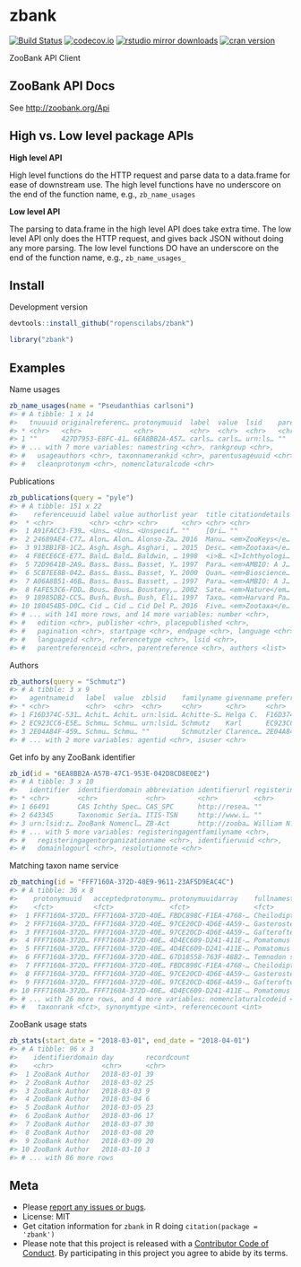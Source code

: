 zbank
=====



[![Build Status](https://travis-ci.org/ropenscilabs/zbank.svg?branch=master)](https://travis-ci.org/ropenscilabs/zbank)
[![codecov.io](https://codecov.io/github/ropenscilabs/zbank/coverage.svg?branch=master)](https://codecov.io/github/ropenscilabs/zbank?branch=master)
[![rstudio mirror downloads](http://cranlogs.r-pkg.org/badges/zbank)](https://github.com/metacran/cranlogs.app)
[![cran version](http://www.r-pkg.org/badges/version/zbank)](https://cran.r-project.org/package=zbank)

ZooBank API Client

## ZooBank API Docs

See <http://zoobank.org/Api>

## High vs. Low level package APIs

__High level API__

High level functions do the HTTP request and parse data to a data.frame for
ease of downstream use. The high level functions have no underscore on the end
of the function name, e.g., `zb_name_usages`

__Low level API__

The parsing to data.frame in the high level API does take extra time. The low
level API only does the HTTP request, and gives back JSON without doing any
more parsing. The low level functions DO have an underscore on the end
of the function name, e.g., `zb_name_usages_`

## Install

Development version


```r
devtools::install_github("ropenscilabs/zbank")
```


```r
library("zbank")
```

## Examples

Name usages


```r
zb_name_usages(name = "Pseudanthias carlsoni")
#> # A tibble: 1 x 14
#>   tnuuuid originalreferenc… protonymuuid  label  value  lsid    parentname
#> * <chr>   <chr>             <chr>         <chr>  <chr>  <chr>   <chr>     
#> 1 ""      427D7953-E8FC-41… 6EA8BB2A-A57… carls… carls… urn:ls… ""        
#> # ... with 7 more variables: namestring <chr>, rankgroup <chr>,
#> #   usageauthors <chr>, taxonnamerankid <chr>, parentusageuuid <chr>,
#> #   cleanprotonym <chr>, nomenclaturalcode <chr>
```

Publications


```r
zb_publications(query = "pyle")
#> # A tibble: 151 x 22
#>    referenceuuid label value authorlist year  title citationdetails volume
#>  * <chr>         <chr> <chr> <chr>      <chr> <chr> <chr>           <chr> 
#>  1 A91FACC3-F39… <Uns… <Uns… <Unspecif… ""    [Ori… ""              ""    
#>  2 24689AE4-C77… Alon… Alon… Alonso-Za… 2016  Manu… <em>ZooKeys</e… 550   
#>  3 913BB1FB-1C2… Asgh… Asgh… Asghari, … 2015  Desc… <em>Zootaxa</e… 3986  
#>  4 F8ECE6CE-E77… Bald… Bald… Baldwin, … 1998  <i>B… <I>Ichthyologi… 45    
#>  5 72D9641B-2A9… Bass… Bass… Basset, Y… 1997  Para… <em>AMBIO: A J… ""    
#>  6 5CB7EE8B-042… Bass… Bass… Basset, Y… 2000  Quan… <em>Bioscience… 50    
#>  7 A06A8B51-46B… Bass… Bass… Bassett, … 1997  Para… <em>AMBIO: A J… ""    
#>  8 FAFE53C6-FDD… Bous… Bous… Boustany,… 2002  Sate… <em>Nature</em… 415   
#>  9 18985DB2-CC5… Bush… Bush… Bush, Eli… 1997  Taxo… <em>Harvard Pa… 2     
#> 10 180454B5-D0C… Cid … Cid … Cid Del P… 2016  Five… <em>Zootaxa</e… 4109  
#> # ... with 141 more rows, and 14 more variables: number <chr>,
#> #   edition <chr>, publisher <chr>, placepublished <chr>,
#> #   pagination <chr>, startpage <chr>, endpage <chr>, language <chr>,
#> #   languageid <chr>, referencetype <chr>, lsid <chr>,
#> #   parentreferenceid <chr>, parentreference <chr>, authors <list>
```

Authors


```r
zb_authors(query = "Schmutz")
#> # A tibble: 3 x 9
#>   agentnameid   label  value  zblsid    familyname givenname preferreduuid
#> * <chr>         <chr>  <chr>  <chr>     <chr>      <chr>     <chr>        
#> 1 F16D374C-531… Achit… Achit… urn:lsid… Achitte-S… Helga C.  F16D374C-531…
#> 2 EC923CC6-E5E… Schmu… Schmu… urn:lsid… Schmutz    Karl      EC923CC6-E5E…
#> 3 2E04A84F-459… Schmu… Schmu… ""        Schmutzler Clarence… 2E04A84F-459…
#> # ... with 2 more variables: agentid <chr>, isuser <chr>
```

Get info by any ZooBank identifier


```r
zb_id(id = "6EA8BB2A-A57B-47C1-953E-042D8CD8E0E2")
#> # A tibble: 3 x 10
#>   identifier  identifierdomain abbreviation identifierurl registeringagen…
#> * <chr>       <chr>            <chr>        <chr>         <chr>           
#> 1 66491       CAS Ichthy Spec… CAS_SPC      http://resea… ""              
#> 2 643345      Taxonomic Seria… ITIS-TSN     http://www.i… ""              
#> 3 urn:lsid:z… ZooBank Nomencl… ZB-Act       http://zooba… William N.      
#> # ... with 5 more variables: registeringagentfamilyname <chr>,
#> #   registeringagentorganizationname <chr>, identifieruuid <chr>,
#> #   domainlogourl <chr>, resolutionnote <chr>
```

Matching taxon name service


```r
zb_matching(id = "FFF7160A-372D-40E9-9611-23AF5D9EAC4C")
#> # A tibble: 36 x 8
#>    protonymuuid   acceptedprotonymu… protonymuuidarray    fullnamestring  
#>    <fct>          <fct>              <fct>                <fct>           
#>  1 FFF7160A-372D… FFF7160A-372D-40E… FBDC898C-F1EA-4768-… Cheilodipterus …
#>  2 FFF7160A-372D… FFF7160A-372D-40E… 97CE20CD-4D6E-4A59-… Gasterosteus Sa…
#>  3 FFF7160A-372D… FFF7160A-372D-40E… 97CE20CD-4D6E-4A59-… Gaſteroſteus Sa…
#>  4 FFF7160A-372D… FFF7160A-372D-40E… 4D4EC609-D241-411E-… Pomatomus salta…
#>  5 FFF7160A-372D… FFF7160A-372D-40E… 4D4EC609-D241-411E-… Pomatomus salta…
#>  6 FFF7160A-372D… FFF7160A-372D-40E… 67D18558-763F-48B2-… Temnodon saltat…
#>  7 FFF7160A-372D… FFF7160A-372D-40E… FBDC898C-F1EA-4768-… Cheilodipterus …
#>  8 FFF7160A-372D… FFF7160A-372D-40E… 97CE20CD-4D6E-4A59-… Gasterosteus Sa…
#>  9 FFF7160A-372D… FFF7160A-372D-40E… 97CE20CD-4D6E-4A59-… Gaſteroſteus Sa…
#> 10 FFF7160A-372D… FFF7160A-372D-40E… 4D4EC609-D241-411E-… Pomatomus salta…
#> # ... with 26 more rows, and 4 more variables: nomenclaturalcodeid <int>,
#> #   taxonrank <fct>, synonymtype <int>, referencecount <int>
```

ZooBank usage stats


```r
zb_stats(start_date = "2018-03-01", end_date = "2018-04-01")
#> # A tibble: 96 x 3
#>    identifierdomain day        recordcount
#>    <chr>            <chr>      <chr>      
#>  1 ZooBank Author   2018-03-01 39         
#>  2 ZooBank Author   2018-03-02 25         
#>  3 ZooBank Author   2018-03-03 9          
#>  4 ZooBank Author   2018-03-04 6          
#>  5 ZooBank Author   2018-03-05 23         
#>  6 ZooBank Author   2018-03-06 17         
#>  7 ZooBank Author   2018-03-07 30         
#>  8 ZooBank Author   2018-03-08 20         
#>  9 ZooBank Author   2018-03-09 20         
#> 10 ZooBank Author   2018-03-10 3          
#> # ... with 86 more rows
```

## Meta

* Please [report any issues or bugs](https://github.com/ropenscilabs/zbank/issues).
* License: MIT
* Get citation information for `zbank` in R doing `citation(package = 'zbank')`
* Please note that this project is released with a [Contributor Code of Conduct](CODE_OF_CONDUCT.md). By participating in this project you agree to abide by its terms.
